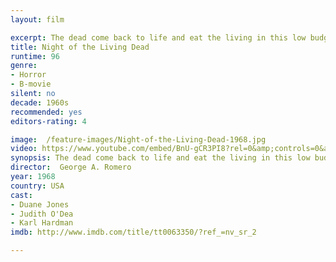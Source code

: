 ```yaml
---
layout: film

excerpt: The dead come back to life and eat the living in this low budget, black and white film. Several people barricade themselves inside a rural house in an attempt to survive the night. Outside are hordes of relentless, shambling zombies who can only be killed by a blow to the head.
title: Night of the Living Dead
runtime: 96
genre: 
- Horror
- B-movie 
silent: no
decade: 1960s
recommended: yes
editors-rating: 4

image:  /feature-images/Night-of-the-Living-Dead-1968.jpg
video: https://www.youtube.com/embed/BnU-gCR3PI8?rel=0&amp;controls=0&amp;showinfo=0
synopsis: The dead come back to life and eat the living in this low budget, black and white film. Several people barricade themselves inside a rural house in an attempt to survive the night. Outside are hordes of relentless, shambling zombies who can only be killed by a blow to the head.
director:  George A. Romero
year: 1968
country: USA
cast: 
- Duane Jones
- Judith O'Dea
- Karl Hardman
imdb: http://www.imdb.com/title/tt0063350/?ref_=nv_sr_2

---
```


